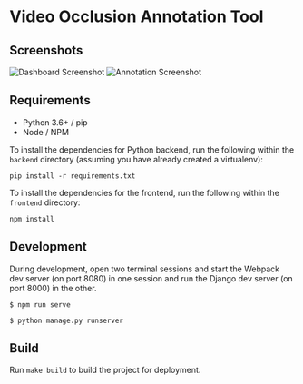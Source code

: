 # Video Occlusion Annotation Tool

## Screenshots
![Dashboard Screenshot](https://i.imgur.com/EYmsuiT.png)
![Annotation Screenshot](https://i.imgur.com/sMKnTHo.png)

## Requirements
- Python 3.6+ / pip
- Node / NPM

To install the dependencies for Python backend, run the following within the ```backend``` directory (assuming you have already created a virtualenv):
```
pip install -r requirements.txt
```

To install the dependencies for the frontend, run the following within the ```frontend``` directory:
```
npm install
```

## Development
During development, open two terminal sessions and start the Webpack dev server (on port 8080) in one session and run the Django dev server (on port 8000) in the other.

```
$ npm run serve
```
```
$ python manage.py runserver
```

## Build
Run ```make build``` to build the project for deployment.
